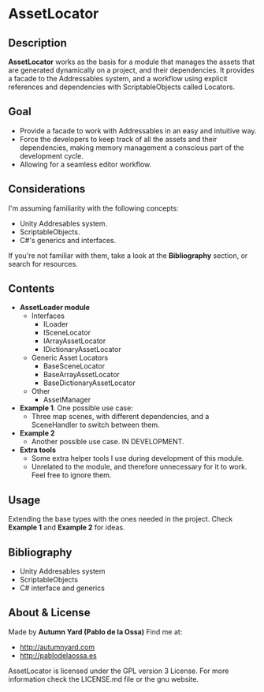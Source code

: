 # AssetLocator

## Description
**AssetLocator** works as the basis for a module that manages the assets that are generated dynamically on a project, and their dependencies. It provides a facade to the Addressables system, and a workflow using explicit references and dependencies with ScriptableObjects called Locators.

## Goal
- Provide a facade to work with Addressables in an easy and intuitive way.
- Force the developers to keep track of all the assets and their dependencies, making memory management a conscious part of the development cycle.
- Allowing for a seamless editor workflow.

## Considerations
I'm assuming familiarity with the following concepts:
- Unity Addresables system.
- ScriptableObjects.
- C#'s generics and interfaces.

If you're not familiar with them, take a look at the **Bibliography** section, or search for resources.

## Contents
- **AssetLoader module**
    - Interfaces
        - ILoader
        - ISceneLocator
        - IArrayAssetLocator
        - IDictionaryAssetLocator
    - Generic Asset Locators
        - BaseSceneLocator
        - BaseArrayAssetLocator
        - BaseDictionaryAssetLocator
    - Other
        - AssetManager
- **Example 1**. One possible use case: 
    - Three map scenes, with different dependencies, and a SceneHandler to switch between them.
- **Example 2**
    - Another possible use case. IN DEVELOPMENT.
- **Extra tools**
    - Some extra helper tools I use during development of this module.
    - Unrelated to the module, and therefore unnecessary for it to work. Feel free to ignore them.

## Usage
Extending the base types with the ones needed in the project.
Check **Example 1** and **Example 2** for ideas.

## Bibliography
 * Unity Addresables system
 * ScriptableObjects
 * C# interface and generics

## About & License
Made by **Autumn Yard (Pablo de la Ossa)**
Find me at: 
 * http://autumnyard.com
 * http://pablodelaossa.es

AssetLocator is licensed under the GPL version 3 License. For more information check the LICENSE.md file or the gnu website.